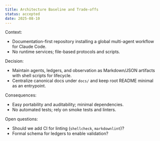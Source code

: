 ```yaml
---
title: Architecture Baseline and Trade-offs
status: accepted
date: 2025-08-10
---
```


Context:
- Documentation-first repository installing a global multi-agent workflow for Claude Code.
- No runtime services; file-based protocols and scripts.

Decision:
- Maintain agents, ledgers, and observation as Markdown/JSON artifacts with shell scripts for lifecycle.
- Centralize canonical docs under `docs/` and keep root README minimal as an entrypoint.

Consequences:
- Easy portability and auditability; minimal dependencies.
- No automated tests; rely on smoke tests and linters.

Open questions:
- Should we add CI for linting (`shellcheck`, `markdownlint`)?
- Formal schema for ledgers to enable validation?


